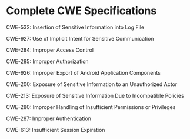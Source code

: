 

# Complete CWE Specifications

CWE-532: Insertion of Sensitive Information into Log File

CWE-927: Use of Implicit Intent for Sensitive Communication

CWE-284: Improper Access Control

CWE-285: Improper Authorization

CWE-926: Improper Export of Android Application Components

CWE-200: Exposure of Sensitive Information to an Unauthorized Actor

CWE-213: Exposure of Sensitive Information Due to Incompatible Policies

CWE-280: Improper Handling of Insufficient Permissions or Privileges 

CWE-287: Improper Authentication

CWE-613: Insufficient Session Expiration